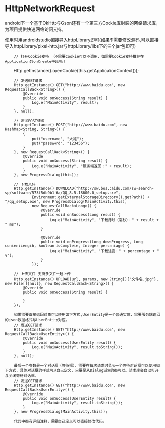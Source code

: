 # HttpNetworkRequest
android下一个基于OkHttp与Gson还有一个第三方Cookie库封装的网络请求库，为项目提供快速网络访问支持。


使用时用androidstudio直接导入httpLibrary即可(如果不需要修改源码,可以直接导入httpLibrary/pixel-http.jar与httpLibrary/libs下的三个jar包即可)

        // 打开Cookie支持 （不需要Cookie可以不调用，如需要Cookie支持推荐在Application的onCreate中调用。）
        Http.getInstance().openCookie(this.getApplicationContext());
        
        // 发送GET请求
        Http.getInstance().GET("http://www.baidu.com", new RequestCallBack<String>() {
            @Override
            public void onSuccess(String result) {
                Log.e("MainActivity", result);
            }
        }, null);

        // 发送POST请求
        Http.getInstance().POST("http://www.baidu.com", new HashMap<String, String>() {
            {
                put("username", "大雄");
                put("password", "123456");
            }
        }, new RequestCallBack<String>() {
            @Override
            public void onSuccess(String result) {
                Log.e("MainActivity", "服务端返回：" + result);
            }
        }, new ProgressDialog(this));

        // 下载文件
        Http.getInstance().DOWNLOAD("http://sw.bos.baidu.com/sw-search-sp/software/573f5db9b1f6a/QQ_8.5.18600.0_setup.exe",
                Environment.getExternalStorageDirectory().getPath() + "/qq_setup.exe", new ProgressDialog(MainActivity.this),
                new RequestCallBack<Long>() {
                    @Override
                    public void onSuccess(Long result) {
                        Log.e("MainActivity", "下载用时（毫秒）：" + result + " ms");
                    }

                    @Override
                    public void onProgress(Long downProgress, Long contentLength, Boolean isComplete, Integer percentage) {
                        Log.e("MainActivity", "下载进度：" + percentage + " %");
                    }
                });
        
        // 上传文件 支持多文件一起上传
        Http.getInstance().UPLOAD(url, params, new String[]{"文件名.jpg"}, new File[]{null}, new RequestCallBack<String>() {
            @Override
            public void onSuccess(String result) {

            }
        });
        
        如果需要直接返回对象可以使用如下方式,UserEntity是一个普通实体，需要服务端返回的json数据格式与UserEntity对应。
        // 发送GET请求
        Http.getInstance().GET("http://www.baidu.com", new RequestCallBack<UserEntity>() {
            @Override
            public void onSuccess(UserEntity result) {
                Log.e("MainActivity", result.toString());
            }
        }, null);
        
        最后一个参数是一个对话框（等待框），需要在每次请求时显示一个等待对话框可以使用如下方式，具体对话框的样式可以自己定义，只要是从Dialog派生的都可以。请求库会自动打开与关闭等待对话框。
        // 发送GET请求
        Http.getInstance().GET("http://www.baidu.com", new RequestCallBack<UserEntity>() {
            @Override
            public void onSuccess(UserEntity result) {
                Log.e("MainActivity", result.toString());
            }
        }, new ProgressDialog(MainActivity.this));
        
        代码中都有详细注释，需要自己定义可以直接修改代码。
